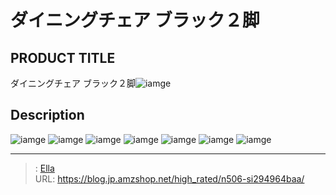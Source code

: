 # ダイニングチェア ブラック２脚


## PRODUCT TITLE 

ダイニングチェア ブラック２脚![iamge](https://b2bfiles1.gigab2b.cn/image/wkseller/7404/餐桌椅/20210711_8612def53e0442b8b9801437a1db6495.jpg)

## Description











![iamge](https://b2bfiles1.gigab2b.cn/image/wkseller/7404/餐桌椅/20210711_322857a713c429cc48dff77bbafd1f3f.jpg)
![iamge](https://b2bfiles1.gigab2b.cn/image/wkseller/7404/餐桌椅/20210711_7299b3cc236e15e3d5a71bbe80f8e4d4.jpg)
![iamge](https://b2bfiles1.gigab2b.cn/image/wkseller/7404/餐桌椅/20210711_742cbb4ee40b70b10f9cf105fd0ab891.jpg)
![iamge](https://b2bfiles1.gigab2b.cn/image/wkseller/7404/餐桌椅/20210711_934f9133a2d80596ccf06a4420a48aeb.jpg)
![iamge](https://b2bfiles1.gigab2b.cn/image/wkseller/7404/餐桌椅/20210711_8161a15f2ee20e7b635e2595e7ba4ebc.jpg)
![iamge](nan)
![iamge](nan)


---

> : [Ella](https://blog.jp.amzshop.net/)  
> URL: https://blog.jp.amzshop.net/high_rated/n506-si294964baa/  


